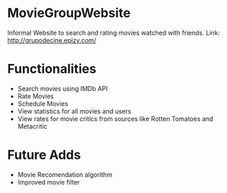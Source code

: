 # MovieGroupWebsite
Informal Website to search and rating movies watched with friends. Link: http://grupodecine.epizy.com/

# Functionalities
- Search movies using IMDb API
- Rate Movies
- Schedule Movies
- View statistics for all movies and users
- View rates for movie critics from sources like Rotten Tomatoes and Metacritic

# Future Adds
- Movie Recomendation algorithm
- Improved movie filter
